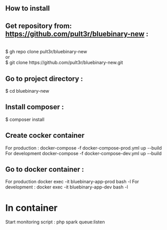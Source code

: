 ## How to install 

##  Get repository from: https://github.com/pult3r/bluebinary-new  :
<br/>
$ gh repo clone pult3r/bluebinary-new <br/>
or<br/>
$ git clone https://github.com/pult3r/bluebinary-new.git<br/>

## Go to project directory :<br/>
$ cd bluebinary-new 

## Install composer :<br/>
$ composer install

## Create cocker container 
For production : docker-compose -f docker-compose-prod.yml up --build
For development docker-compose -f docker-compose-dev.yml up --build


## Go to docker container : 
For production docker exec -it bluebinary-app-prod bash -l
For development : docker exec -it bluebinary-app-dev bash -l 

 
# In container 
Start monitoring script : php spark queue:listen